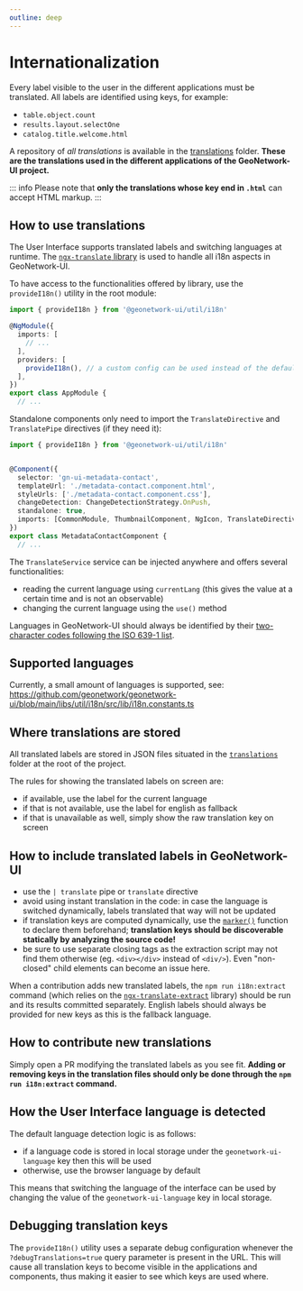 ```yaml
---
outline: deep
---
```


# Internationalization

Every label visible to the user in the different applications must be translated. All labels are identified using keys, for example:

- `table.object.count`
- `results.layout.selectOne`
- `catalog.title.welcome.html`

A repository of _all translations_ is available in the [translations](https://github.com/geonetwork/geonetwork-ui/tree/main/translations) folder. **These are the
translations used in the different applications of the GeoNetwork-UI project.**

::: info
Please note that **only the translations whose key end in `.html`** can accept HTML markup.
:::

## How to use translations

The User Interface supports translated labels and switching languages at runtime. The [`ngx-translate` library](https://github.com/ngx-translate/core) is used to handle all i18n aspects in GeoNetwork-UI.

To have access to the functionalities offered by library, use the `provideI18n()` utility in the root module:

```typescript
import { provideI18n } from '@geonetwork-ui/util/i18n'

@NgModule({
  imports: [
    // ...
  ],
  providers: [
    provideI18n(), // a custom config can be used instead of the default one
  ],
})
export class AppModule {
  // ...
```

Standalone components only need to import the `TranslateDirective` and `TranslatePipe` directives (if they need it):

```typescript
import { provideI18n } from '@geonetwork-ui/util/i18n'


@Component({
  selector: 'gn-ui-metadata-contact',
  templateUrl: './metadata-contact.component.html',
  styleUrls: ['./metadata-contact.component.css'],
  changeDetection: ChangeDetectionStrategy.OnPush,
  standalone: true,
  imports: [CommonModule, ThumbnailComponent, NgIcon, TranslateDirective]
})
export class MetadataContactComponent {
  // ...
```

The `TranslateService` service can be injected anywhere and offers several functionalities:

- reading the current language using `currentLang` (this gives the value at a certain time and is not an observable)
- changing the current language using the `use()` method

Languages in GeoNetwork-UI should always be identified by their [two-character codes following the ISO 639-1 list](https://en.wikipedia.org/wiki/List_of_ISO_639-1_codes).

## Supported languages

Currently, a small amount of languages is supported, see: https://github.com/geonetwork/geonetwork-ui/blob/main/libs/util/i18n/src/lib/i18n.constants.ts

## Where translations are stored

All translated labels are stored in JSON files situated in the [`translations`](https://github.com/geonetwork/geonetwork-ui/tree/main/translations) folder at the root of the project.

The rules for showing the translated labels on screen are:

- if available, use the label for the current language
- if that is not available, use the label for english as fallback
- if that is unavailable as well, simply show the raw translation key on screen

## How to include translated labels in GeoNetwork-UI

- use the `| translate` pipe or `translate` directive
- avoid using instant translation in the code: in case the language is switched dynamically, labels translated that way will not be updated
- if translation keys are computed dynamically, use the [`marker()`](https://github.com/biesbjerg/ngx-translate-extract-marker) function to declare them beforehand; **translation keys should be discoverable statically by analyzing the source code!**
- be sure to use separate closing tags as the extraction script may not find them otherwise (eg. `<div></div>` instead of `<div/>`). Even "non-closed" child elements can become an issue here.

When a contribution adds new translated labels, the `npm run i18n:extract` command (which relies on the [`ngx-translate-extract`](https://github.com/biesbjerg/ngx-translate-extract) library) should be run and its results committed separately. English labels should always be provided for new keys as this is the fallback language.

## How to contribute new translations

Simply open a PR modifying the translated labels as you see fit. **Adding or removing keys in the translation files should only be done through the `npm run i18n:extract` command.**

## How the User Interface language is detected

The default language detection logic is as follows:

- if a language code is stored in local storage under the `geonetwork-ui-language` key then this will be used
- otherwise, use the browser language by default

This means that switching the language of the interface can be used by changing the value of the `geonetwork-ui-language` key in local storage.

## Debugging translation keys

The `provideI18n()` utility uses a separate debug configuration whenever the `?debugTranslations=true` query parameter is present in the URL. This will cause all translation keys to become visible in the applications and components, thus making it easier to see which keys are used where.
